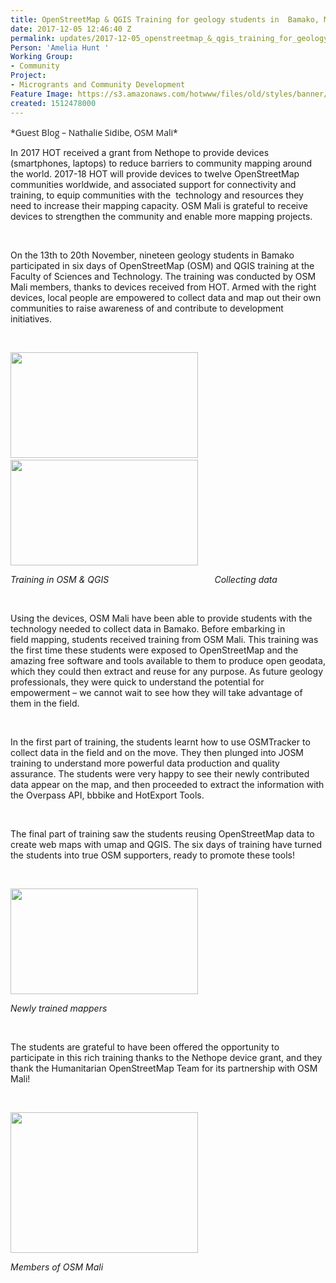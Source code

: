 ```yaml
---
title: OpenStreetMap & QGIS Training for geology students in  Bamako, Mali
date: 2017-12-05 12:46:40 Z
permalink: updates/2017-12-05_openstreetmap_&_qgis_training_for_geology_students_in__bamako_mali
Person: 'Amelia Hunt '
Working Group:
- Community
Project:
- Microgrants and Community Development
Feature Image: https://s3.amazonaws.com/hotwww/files/old/styles/banner/public/title+image.jpg
created: 1512478000
---
```


<p class="MsoNormal"><span style="font-family: 'Open Sans', Arial, sans-serif; font-size: 14px; font-style: normal; font-variant-ligatures: normal; font-variant-caps: normal; font-weight: 400;">*Guest Blog – Nathalie Sidibe, OSM Mali*</span></p><p class="MsoNormal">In 2017 HOT received a grant from Nethope to provide devices (smartphones, laptops) to reduce&nbsp;barriers to community mapping around the world. 2017-18 HOT will provide devices to twelve&nbsp;OpenStreetMap communities worldwide, and associated support for connectivity and training, to&nbsp;equip communities with the&nbsp; technology and resources they need to increase their mapping&nbsp;capacity. OSM Mali is grateful to receive devices to strengthen the community and enable more&nbsp;mapping projects.</p><p class="MsoNormal">&nbsp;</p><p class="MsoNormal">On the 13th to 20th November, nineteen geology students in Bamako participated in six days of&nbsp;OpenStreetMap (OSM) and QGIS training at the Faculty of Sciences and Technology. The&nbsp;training was conducted by OSM Mali members, thanks to devices received from&nbsp;HOT. Armed with the&nbsp;right devices, local people are empowered to collect data and map out their own communities to&nbsp;raise awareness of and contribute to development initiatives.</p><p class="MsoNormal">&nbsp;</p><p class="MsoNormal"><img src="https://s3.amazonaws.com/hotwww/files/old/P_20171117_112327-300x169_0.jpg" alt="" style="width:300px;height:169px">&nbsp; &nbsp;<img src="https://s3.amazonaws.com/hotwww/files/old/P_20171113_142429-300x169.jpg" alt="" style="width:300px;height:169px"></p><address class="MsoNormal"><em>Training in OSM &amp; QGIS&nbsp; &nbsp; &nbsp; &nbsp; &nbsp; &nbsp; &nbsp; &nbsp; &nbsp; &nbsp; &nbsp; &nbsp; &nbsp; &nbsp; &nbsp; &nbsp; &nbsp; &nbsp; &nbsp; &nbsp; &nbsp; &nbsp;Collecting data&nbsp;</em></address><p class="MsoNormal">&nbsp;</p><p class="MsoNormal">Using the devices, OSM Mali have been able to provide&nbsp;students with the technology needed to collect data in Bamako. Before embarking in field&nbsp;mapping, students received training from OSM Mali. This training was the first time these&nbsp;students were exposed to OpenStreetMap and the amazing free software and tools available to&nbsp;them to produce open geodata, which they could then extract and reuse for any purpose. As&nbsp;future geology professionals, they were quick to understand the potential for empowerment –&nbsp;we cannot wait to see how they will take advantage of them in the field.</p><p class="MsoNormal">&nbsp;</p><p class="MsoNormal">In the first part of training, the students learnt how to use OSMTracker to collect data in the field&nbsp;and on the move. They then plunged into JOSM training to understand more powerful data&nbsp;production and quality assurance. The students were very happy to see their newly&nbsp;contributed data appear on the map, and then proceeded to extract the information&nbsp;with the Overpass API, bbbike and HotExport Tools.</p><p class="MsoNormal">&nbsp;</p><p class="MsoNormal">The final part of training saw the students reusing OpenStreetMap data to create web maps with&nbsp;umap and QGIS. The six days of training have turned the students into true OSM supporters,&nbsp;ready to promote these tools!&nbsp;</p><p class="MsoNormal">&nbsp;</p><p class="MsoNormal"><img src="https://s3.amazonaws.com/hotwww/files/old/P_20171120_175050-300x169.jpg" alt="" style="width:300px;height:169px"></p><address class="MsoNormal"><em>Newly trained mappers</em></address><p class="MsoNormal">&nbsp;</p><p class="MsoNormal">The students are grateful to have been offered the opportunity to participate in this rich training&nbsp;thanks to the Nethope device grant, and they thank the Humanitarian OpenStreetMap Team for its partnership with OSM Mali!</p><p class="MsoNormal">&nbsp;</p><p class="MsoNormal"><img src="https://s3.amazonaws.com/hotwww/files/old/P_20171114_122329_BF-300x225_0.jpg" alt="" style="width:300px;height:225px"></p><address class="MsoNormal"><em>Members of OSM Mali&nbsp;</em></address><p class="MsoNormal">&nbsp;</p><p class="MsoNormal">&nbsp;</p><p class="MsoNormal">&nbsp;</p><p class="MsoNormal">&nbsp;</p>
